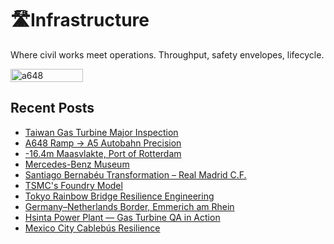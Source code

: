 # 🛣️Infrastructure
Where civil works meet operations. Throughput, safety envelopes, lifecycle.

<div style="display:flex;flex-wrap:wrap;gap:10px">
  <img src="/alvin-site/JPG_VID/PXL_20241001_211000958.NIGHT.jpg" alt="a648" width="48%">
</div>

## Recent Posts
- [Taiwan Gas Turbine Major Inspection](gt.md)
- [A648 Ramp → A5 Autobahn Precision](a5.md)
- [-16.4m Maasvlakte, Port of Rotterdam](por.md)
- [Mercedes-Benz Museum](benz.md)
- [Santiago Bernabéu Transformation – Real Madrid C.F.](realmadrid.md)
- [TSMC's Foundry Model](tsmcfoundry.md)
- [Tokyo Rainbow Bridge Resilience Engineering](rainbowbridge.md)
- [Germany–Netherlands Border, Emmerich am Rhein](denl.md)
- [Hsinta Power Plant — Gas Turbine QA in Action](hsinta.md)
- [Mexico City Cablebús Resilience](cdmx.md)
